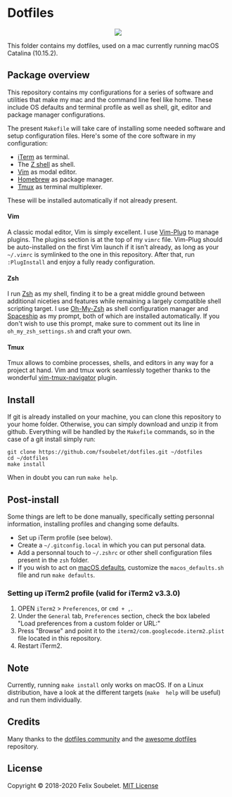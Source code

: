 # Dotfiles

<p align="center">
  <a href="https://xkcd.com/1319/">
    <img src="https://imgs.xkcd.com/comics/automation.png" />
  </a>
</p>


This folder contains my dotfiles, used on a mac currently running macOS Catalina (10.15.2).

## Package overview

This repository contains my configurations for a series of software and utilities that make my mac and the command line feel like home.
These include OS defaults and terminal profile as well as shell, git, editor and package manager configurations.

The present `Makefile`  will take care of installing some needed software and setup configuration files.
Here's some of the core software in my configuration:

* [iTerm][iterm2] as terminal.
* The [Z shell][zsh] as shell.
* [Vim][vim] as modal editor.
* [Homebrew][homebrew] as package manager.
* [Tmux][tmux] as terminal multiplexer.

These will be installed automatically if not already present.

#### Vim

A classic modal editor, Vim is simply excellent.
I use [Vim-Plug][vim-plug] to manage plugins.
The plugins section is at the top of my `vimrc` file.
Vim-Plug should be auto-installed on the first Vim launch if it isn't already, as long as your `~/.vimrc` is symlinked to the one in this repository.
After that, run `:PlugInstall` and enjoy a fully ready configuration.

#### Zsh

I run [Zsh][zsh] as my shell, finding it to be a great middle ground between additional niceties and features while remaining a largely compatible shell scripting target.
I use [Oh-My-Zsh][oh-my-zsh] as shell configuration manager and [Spaceship][spaceship] as my prompt, both of which are installed automatically.
If you don't wish to use this prompt, make sure to comment out its line in `oh_my_zsh_settings.sh` and craft your own.

#### Tmux

Tmux allows to combine processes, shells, and editors in any way for a project at hand.
Vim and tmux work seamlessly together thanks to the wonderful [vim-tmux-navigator][vim-tmux-navigator] plugin.

## Install

If git is already installed on your machine, you can clone this repository to your home folder.
Otherwise, you can simply download and unzip it from github.
Everything will be handled by the `Makefile` commands, so in the case of a git install simply run:

```
git clone https://github.com/fsoubelet/dotfiles.git ~/dotfiles
cd ~/dotfiles
make install
```

When in doubt you can run `make help`.

## Post-install

Some things are left to be done manually, specifically setting personnal information, installing profiles and changing some defaults.

* Set up iTerm profile (see below).
* Create a `~/.gitconfig.local` in which you can put personal data.
* Add a personnal touch to `~/.zshrc`  or other shell configuration files present in the `zsh` folder.
* If you wish to act on [macOS defaults][macos-defaults], customize the `macos_defaults.sh` file and run `make defaults`.

### Setting up iTerm2 profile (valid for iTerm2 v3.3.0)

1. OPEN `iTerm2` > `Preferences`, or `cmd + ,`.
2. Under the `General` tab, `Preferences` section, check the box labeled "Load preferences from a custom folder or URL:"
3. Press "Browse" and point it to the `iterm2/com.googlecode.iterm2.plist` file located in this repository.
4. Restart iTerm2.

## Note

Currently, running `make install` only works on macOS.
If on a Linux distribution, have a look at the different targets (`make  help` will be useful) and run them individually. 

## Credits

Many thanks to the [dotfiles community][dotcomu] and the [awesome dotfiles][awesomedots] repository.

## License

Copyright &copy; 2018-2020 Felix Soubelet. [MIT License][license]

[anaconda]: https://www.anaconda.com/
[anacondadownload]: https://www.anaconda.com/download/#macos
[atom]: https://atom.io/
[awesomedots]: https://github.com/webpro/awesome-dotfiles
[brew-bundle]: https://github.com/Homebrew/homebrew-bundle
[checkhealth]: https://neovim.io/doc/user/pi_health.html#:checkhealth
[dotcomu]: https://dotfiles.github.io/
[git]: https://git-scm.com/
[homebrew]: http://brew.sh
[iterm2]: https://www.iterm2.com/
[license]: https://github.com/fsoubelet/dotfiles/blob/master/LICENSE
[macos-defaults]: https://mths.be/macos
[neovim]: https://neovim.io/
[oh-my-zsh]: https://github.com/robbyrussell/oh-my-zsh
[package-sync]: https://atom.io/packages/package-sync
[spaceship]: https://github.com/denysdovhan/spaceship-prompt
[tmux]: https://github.com/tmux/tmux/wiki
[vim]: http://www.vim.org/
[vim-plug]: https://github.com/junegunn/vim-plug
[vim-tmux-navigator]: https://github.com/christoomey/vim-tmux-navigator
[zsh]: https://en.wikipedia.org/wiki/Z_shell
